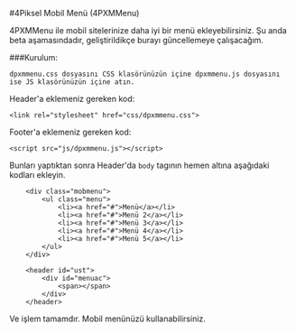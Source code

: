 #4Piksel Mobil Menü (4PXMMenu)

4PXMMenu ile mobil sitelerinize daha iyi bir menü ekleyebilirsiniz. Şu anda beta aşamasındadır, geliştirildikçe burayı güncellemeye çalışacağım.

###Kurulum:

```
dpxmmenu.css dosyasını CSS klasörünüzün içine dpxmmenu.js dosyasını ise JS klasörünüzün içine atın.
```

Header'a eklemeniz gereken kod:

```
<link rel="stylesheet" href="css/dpxmmenu.css">
```

Footer'a eklemeniz gereken kod:

```
<script src="js/dpxmmenu.js"></script>
```

Bunları yaptıktan sonra Header'da `body` tagının hemen altına aşağıdaki kodları ekleyin.

```
    <div class="mobmenu">
        <ul class="menu">
            <li><a href="#">Menü</a></li>
            <li><a href="#">Menü 2</a></li>
            <li><a href="#">Menü 3</a></li>
            <li><a href="#">Menü 4</a></li>
            <li><a href="#">Menü 5</a></li>
        </ul>
    </div>
    
    <header id="ust">
        <div id="menuac">
            <span></span>
        </div>
    </header>    
```

Ve işlem tamamdır. Mobil menünüzü kullanabilirsiniz.
